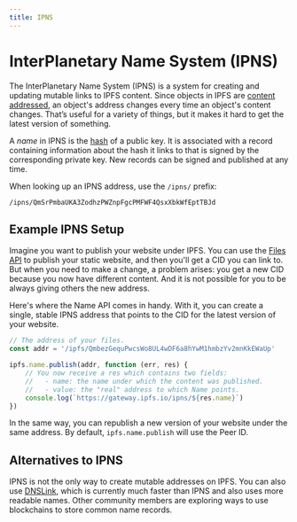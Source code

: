 ```yaml
---
title: IPNS
---
```


# InterPlanetary Name System (IPNS)

The InterPlanetary Name System (IPNS) is a system for creating and updating mutable links to IPFS content. Since objects in IPFS are [content addressed](/concepts/content-addressing/), an object's address changes every time an object's content changes. That’s useful for a variety of things, but it makes it hard to get the latest version of something.

A _name_ in IPNS is the [hash](/concepts/hashing) of a public key. It is associated with a record containing information about the hash it links to that is signed by the corresponding private key. New records can be signed and published at any time.

When looking up an IPNS address, use the `/ipns/` prefix:

```
/ipns/QmSrPmbaUKA3ZodhzPWZnpFgcPMFWF4QsxXbkWfEptTBJd
```

## Example IPNS Setup

Imagine you want to publish your website under IPFS. You can use the [Files API](/concepts/file-systems/#mutable-file-system-mfs) to publish your static website, and then you'll get a CID you can link to. But when you need to make a change, a problem arises: you get a new CID because you now have different content. And it is not possible for you to be always giving others the new address.

Here's where the Name API comes in handy. With it, you can create a single, stable IPNS address that points to the CID for the latest version of your website.

```JavaScript
// The address of your files.
const addr = '/ipfs/QmbezGequPwcsWo8UL4wDF6a8hYwM1hmbzYv2mnKkEWaUp'

ipfs.name.publish(addr, function (err, res) {
    // You now receive a res which contains two fields:
    //   - name: the name under which the content was published.
    //   - value: the "real" address to which Name points.
    console.log(`https://gateway.ipfs.io/ipns/${res.name}`)
})
```

In the same way, you can republish a new version of your website under the same address. By default, `ipfs.name.publish` will use the Peer ID.

## Alternatives to IPNS

IPNS is not the only way to create mutable addresses on IPFS. You can also use [DNSLink](/concepts/dnslink/), which is currently much faster than IPNS and also uses more readable names. Other community members are exploring ways to use blockchains to store common name records.
